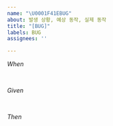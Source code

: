 ```yaml
---
name: "\U0001F41EBUG"
about: 발생 상황, 예상 동작, 실제 동작
title: "[BUG]"
labels: BUG
assignees: ''

---
```


*When*
> 
<br>

*Given*
>
<br>

*Then*
>
<br>
